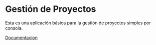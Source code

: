 # Gestión de Proyectos

Esta es una aplicación básica para la gestión de proyectos simples por consola.

[Documentacion](https://github.com/byMarkky/gestion_proyectos/tree/main/doc)